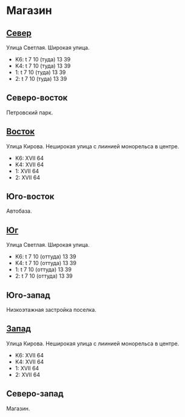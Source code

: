 # Магазин

## [Север](./10380077.md)

Улица Светлая.
Широкая улица.

* K6:   t
        7   10 (туда)   13  39
* K4:   t
        7   10 (туда)   13  39
* 1:    t
        7   10 (туда)   13  39
* 2:    t
        7   10 (туда)   13  39

## Северо-восток

Петровский парк.

## [Восток](./10400080.md)

Улица Кирова.
Неширокая улица с лиинией монорельса в центре.

* K6:   XVII
        64
* K4:   XVII
        64
* 1:    XVII
        64
* 2:    XVII
        64

## Юго-восток

Автобаза.

## [Юг](./10380085.md)

Улица Светлая.
Широкая улица.

* K6:   t
        7   10 (оттуда) 13  39
* K4:   t
        7   10 (оттуда) 13  39
* 1:    t
        7   10 (оттуда) 13  39
* 2:    t
        7   10 (оттуда) 13  39

## Юго-запад

Низкоэтажная застройка поселка.

## [Запад](./10377080.md)

Улица Кирова.
Неширокая улица с лиинией монорельса в центре.

* K6:   XVII
        64
* K4:   XVII
        64
* 1:    XVII
        64
* 2:    XVII
        64

## Северо-запад

Магазин.
